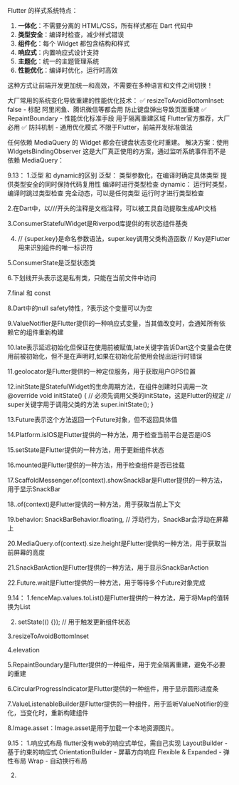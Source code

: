 Flutter 的样式系统特点：

1. **一体化**：不需要分离的 HTML/CSS，所有样式都在 Dart 代码中
2. **类型安全**：编译时检查，减少样式错误
3. **组件化**：每个 Widget 都包含结构和样式
4. **响应式**：内置响应式设计支持
5. **主题化**：统一的主题管理系统
6. **性能优化**：编译时优化，运行时高效

这种方式让前端开发更加统一和高效，不需要在多种语言和文件之间切换！

大厂常用的系统变化导致重建的性能优化技术：
✅ resizeToAvoidBottomInset: false - 标配
阿里闲鱼、腾讯微信等都会用
防止键盘弹出导致页面重建
✅ RepaintBoundary - 性能优化标准手段
用于隔离重建区域
Flutter官方推荐，大厂必用
✅ 防抖机制 - 通用优化模式
不限于Flutter，前端开发标准做法

任何依赖 MediaQuery 的 Widget 都会在键盘状态变化时重建。
解决方案：使用 WidgetsBindingObserver
这是大厂真正使用的方案，通过监听系统事件而不是依赖 MediaQuery：


9.13：
  1.泛型 和 dynamic的区别
    泛型：
    类型参数化，在编译时确定具体类型
    提供类型安全的同时保持代码复用性
    编译时进行类型检查
    dynamic：
    运行时类型，编译时跳过类型检查
    完全动态，可以是任何类型
    运行时才进行类型检查

  2.在Dart中，以///开头的注释是文档注释，可以被工具自动提取生成API文档

  3.ConsumerStatefulWidget是Riverpod库提供的有状态组件基类

  4.  // {super.key}是命名参数语法，super.key调用父类构造函数
     // Key是Flutter用来识别组件的唯一标识符

  5.ConsumerState是泛型状态类

  6.下划线开头表示这是私有类，只能在当前文件中访问

  7.final 和 const 

  8.Dart中的null safety特性，?表示这个变量可以为空

  9.ValueNotifier是Flutter提供的一种响应式变量，当其值改变时，会通知所有依赖它的组件重新构建

  10.late表示延迟初始化但保证在使用前被赋值,late关键字告诉Dart这个变量会在使用前被初始化，但不是在声明时,如果在初始化前使用会抛出运行时错误

  11.geolocator是Flutter提供的一种定位服务，用于获取用户GPS位置

  12.initState是StatefulWidget的生命周期方法，在组件创建时只调用一次
    @override
    void initState() {
      // 必须先调用父类的initState，这是Flutter的规定
      // super关键字用于调用父类的方法
      super.initState();
    }

  13.Future<void>表示这个方法返回一个Future对象，但不返回具体值

  14.Platform.isIOS是Flutter提供的一种方法，用于检查当前平台是否是iOS

  15.setState是Flutter提供的一种方法，用于更新组件状态

  16.mounted是Flutter提供的一种方法，用于检查组件是否已挂载

  17.ScaffoldMessenger.of(context).showSnackBar是Flutter提供的一种方法，用于显示SnackBar

  18..of(context)是Flutter提供的一种方法，用于获取当前上下文

  19.behavior: SnackBarBehavior.floating, // 浮动行为，SnackBar会浮动在屏幕上

  20.MediaQuery.of(context).size.height是Flutter提供的一种方法，用于获取当前屏幕的高度

  21.SnackBarAction是Flutter提供的一种方法，用于显示SnackBarAction

  22.Future.wait是Flutter提供的一种方法，用于等待多个Future对象完成

9.14：
  1.fenceMap.values.toList()是Flutter提供的一种方法，用于将Map的值转换为List

  2.  setState(() {}); // 用于触发更新组件状态

  3.resizeToAvoidBottomInset

  4.elevation

  5.RepaintBoundary是Flutter提供的一种组件，用于完全隔离重建，避免不必要的重建

  6.CircularProgressIndicator是Flutter提供的一种组件，用于显示圆形进度条

  7.ValueListenableBuilder是Flutter提供的一种组件，用于监听ValueNotifier的变化，当变化时，重新构建组件
    
  8.Image.asset：Image.asset是用于加载一个本地资源图片。

9.15：
  1.响应式布局
  flutter没有web的响应式单位，需自己实现
  LayoutBuilder - 基于约束的响应式
  OrientationBuilder - 屏幕方向响应
  Flexible & Expanded - 弹性布局
  Wrap - 自动换行布局

  2.